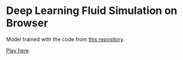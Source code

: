 # Deep Learning Fluid Simulation on Browser

Model trained with the code from [this repository](https://github.com/leoffx/deep-learning-model-for-computational-fluid-dynamics). 

[Play here](https://leoffx.github.io/deep-learning-fluid-simulation-on-browser/).
